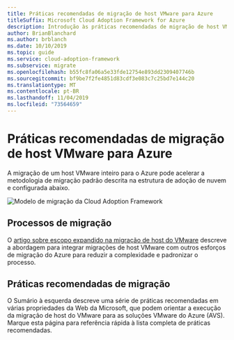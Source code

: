 ```yaml
---
title: Práticas recomendadas de migração de host VMware para Azure
titleSuffix: Microsoft Cloud Adoption Framework for Azure
description: Introdução às práticas recomendadas de migração de host VMware para o Azure
author: BrianBlanchard
ms.author: brblanch
ms.date: 10/10/2019
ms.topic: guide
ms.service: cloud-adoption-framework
ms.subservice: migrate
ms.openlocfilehash: b55fc8fa06a5e33fde12754e893dd2309407746b
ms.sourcegitcommit: bf9be7f2fe4851d83cdf3e083c7c25bd7e144c20
ms.translationtype: MT
ms.contentlocale: pt-BR
ms.lasthandoff: 11/04/2019
ms.locfileid: "73564659"
---
```

# <a name="vmware-host-migration-best-practices-for-azure"></a>Práticas recomendadas de migração de host VMware para Azure

A migração de um host VMware inteiro para o Azure pode acelerar a metodologia de migração padrão descrita na estrutura de adoção de nuvem e configurada abaixo.

![Modelo de migração da Cloud Adoption Framework](../../_images/operational-transformation-migrate.png)

## <a name="migration-processes"></a>Processos de migração

O [artigo sobre escopo expandido na migração de host do VMware](../expanded-scope/vmware-host.md) descreve a abordagem para integrar migrações de host VMware com outros esforços de migração do Azure para reduzir a complexidade e padronizar o processo.

## <a name="migration-best-practices"></a>Práticas recomendadas de migração

O Sumário à esquerda descreve uma série de práticas recomendadas em várias propriedades da Web da Microsoft, que podem orientar a execução da migração de host do VMware para as soluções VMware do Azure (AVS). Marque esta página para referência rápida à lista completa de práticas recomendadas.
